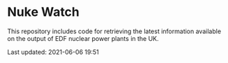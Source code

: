 # Nuke Watch

This repository includes code for retrieving the latest information available on the output of EDF nuclear power plants in the UK.

Last updated: 2021-06-06 19:51